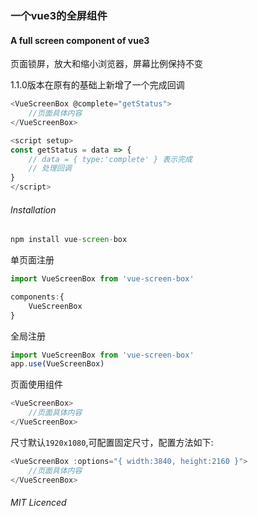 ###  一个vue3的全屏组件  
#### A full screen component of vue3

页面锁屏，放大和缩小浏览器，屏幕比例保持不变

1.1.0版本在原有的基础上新增了一个完成回调
```js
<VueScreenBox @complete="getStatus">
    //页面具体内容
</VueScreenBox>

<script setup>
const getStatus = data => {
    // data = { type:'complete' } 表示完成
    // 处理回调
}
</script>
```


###### Installation
```js
npm install vue-screen-box
```

单页面注册
```js
import VueScreenBox from 'vue-screen-box'

components:{
    VueScreenBox
}
```

全局注册
```js
import VueScreenBox from 'vue-screen-box'
app.use(VueScreenBox)
```

页面使用组件
```js
<VueScreenBox>
    //页面具体内容
</VueScreenBox>
```

尺寸默认`1920x1080`,可配置固定尺寸，配置方法如下:
```js
<VueScreenBox :options="{ width:3840, height:2160 }">
    //页面具体内容
</VueScreenBox>
```

###### MIT Licenced